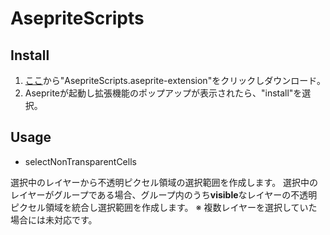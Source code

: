 # AsepriteScripts

## Install

1. [ここ](https://github.com/w1nnie/AsepriteScripts/releases/tag/v0.0.1)から"AsepriteScripts.aseprite-extension"をクリックしダウンロード。
2. Asepriteが起動し拡張機能のポップアップが表示されたら、"install"を選択。

## Usage

- selectNonTransparentCells

選択中のレイヤーから不透明ピクセル領域の選択範囲を作成します。
選択中のレイヤーがグループである場合、グループ内のうち**visible**なレイヤーの不透明ピクセル領域を統合し選択範囲を作成します。
※ 複数レイヤーを選択していた場合には未対応です。
